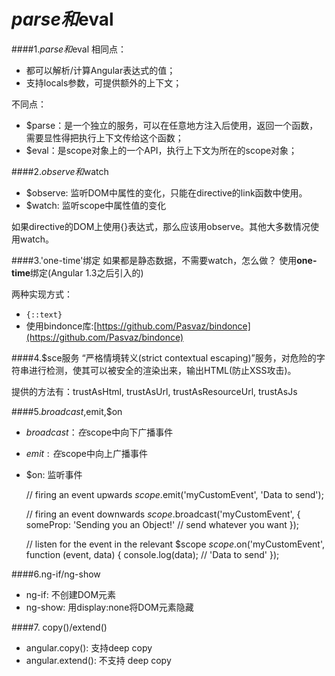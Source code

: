 # $parse和$eval

####1.$parse和$eval 
相同点：
* 都可以解析/计算Angular表达式的值；
* 支持locals参数，可提供额外的上下文；

不同点：
* $parse：是一个独立的服务，可以在任意地方注入后使用，返回一个函数，需要显性得把执行上下文传给这个函数；
* $eval：是scope对象上的一个API，执行上下文为所在的scope对象；

####2.$observe和$watch
* $observe: 监听DOM中属性的变化，只能在directive的link函数中使用。
* $watch: 监听scope中属性值的变化

如果directive的DOM上使用{}表达式，那么应该用observe。其他大多数情况使用watch。

####3.'one-time'绑定
如果都是静态数据，不需要watch，怎么做？
使用**one-time**绑定(Angular 1.3之后引入的)

两种实现方式：
* ```{::text}```
* 使用bindonce库:[https://github.com/Pasvaz/bindonce](https://github.com/Pasvaz/bindonce)

####4.$sce服务
“严格情境转义(strict contextual escaping)”服务，对危险的字符串进行检测，使其可以被安全的渲染出来，输出HTML(防止XSS攻击)。

提供的方法有：trustAsHtml, trustAsUrl, trustAsResourceUrl, trustAsJs

####5.$broadcast,$emit,$on
* $broadcast：在$scope中向下广播事件
* $emit: 在$scope中向上广播事件
* $on: 监听事件


    // firing an event upwards
    $scope.$emit('myCustomEvent', 'Data to send');
    
    // firing an event downwards
    $scope.$broadcast('myCustomEvent', {
        someProp: 'Sending you an Object!' // send whatever you want
    });
    
    // listen for the event in the relevant $scope
    $scope.$on('myCustomEvent', function (event, data) {
        console.log(data); // 'Data to send'
    });

####6.ng-if/ng-show
* ng-if: 不创建DOM元素
* ng-show: 用display:none将DOM元素隐藏

####7. copy()/extend()
* angular.copy(): 支持deep copy
* angular.extend(): 不支持 deep copy


    